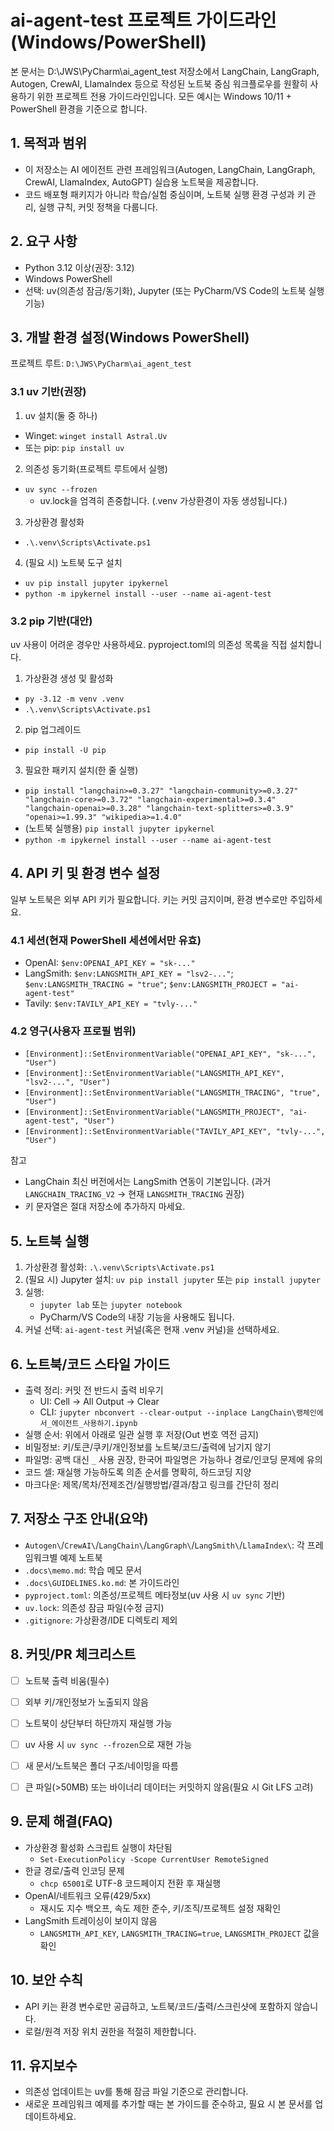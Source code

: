 # ai-agent-test 프로젝트 가이드라인 (Windows/PowerShell)

본 문서는 D:\JWS\PyCharm\ai_agent_test 저장소에서 LangChain, LangGraph, Autogen, CrewAI, LlamaIndex 등으로 작성된 노트북 중심 워크플로우를 원활히 사용하기 위한 프로젝트 전용 가이드라인입니다. 모든 예시는 Windows 10/11 + PowerShell 환경을 기준으로 합니다.


## 1. 목적과 범위
- 이 저장소는 AI 에이전트 관련 프레임워크(Autogen, LangChain, LangGraph, CrewAI, LlamaIndex, AutoGPT) 실습용 노트북을 제공합니다.
- 코드 배포형 패키지가 아니라 학습/실험 중심이며, 노트북 실행 환경 구성과 키 관리, 실행 규칙, 커밋 정책을 다룹니다.


## 2. 요구 사항
- Python 3.12 이상(권장: 3.12)
- Windows PowerShell
- 선택: uv(의존성 잠금/동기화), Jupyter (또는 PyCharm/VS Code의 노트북 실행 기능)


## 3. 개발 환경 설정(Windows PowerShell)
프로젝트 루트: `D:\JWS\PyCharm\ai_agent_test`

### 3.1 uv 기반(권장)
1) uv 설치(둘 중 하나)
- Winget: `winget install Astral.Uv`
- 또는 pip: `pip install uv`

2) 의존성 동기화(프로젝트 루트에서 실행)
- `uv sync --frozen`
  - uv.lock을 엄격히 존중합니다. (.venv 가상환경이 자동 생성됩니다.)

3) 가상환경 활성화
- `.\.venv\Scripts\Activate.ps1`

4) (필요 시) 노트북 도구 설치
- `uv pip install jupyter ipykernel`
- `python -m ipykernel install --user --name ai-agent-test`

### 3.2 pip 기반(대안)
uv 사용이 어려운 경우만 사용하세요. pyproject.toml의 의존성 목록을 직접 설치합니다.
1) 가상환경 생성 및 활성화
- `py -3.12 -m venv .venv`
- `.\.venv\Scripts\Activate.ps1`

2) pip 업그레이드
- `pip install -U pip`

3) 필요한 패키지 설치(한 줄 실행)
- `pip install "langchain>=0.3.27" "langchain-community>=0.3.27" "langchain-core>=0.3.72" "langchain-experimental>=0.3.4" "langchain-openai>=0.3.28" "langchain-text-splitters>=0.3.9" "openai>=1.99.3" "wikipedia>=1.4.0"`
- (노트북 실행용) `pip install jupyter ipykernel`
- `python -m ipykernel install --user --name ai-agent-test`


## 4. API 키 및 환경 변수 설정
일부 노트북은 외부 API 키가 필요합니다. 키는 커밋 금지이며, 환경 변수로만 주입하세요.

### 4.1 세션(현재 PowerShell 세션에서만 유효)
- OpenAI: `$env:OPENAI_API_KEY = "sk-..."`
- LangSmith: `$env:LANGSMITH_API_KEY = "lsv2-..."`; `$env:LANGSMITH_TRACING = "true"`; `$env:LANGSMITH_PROJECT = "ai-agent-test"`
- Tavily: `$env:TAVILY_API_KEY = "tvly-..."`

### 4.2 영구(사용자 프로필 범위)
- `[Environment]::SetEnvironmentVariable("OPENAI_API_KEY", "sk-...", "User")`
- `[Environment]::SetEnvironmentVariable("LANGSMITH_API_KEY", "lsv2-...", "User")`
- `[Environment]::SetEnvironmentVariable("LANGSMITH_TRACING", "true", "User")`
- `[Environment]::SetEnvironmentVariable("LANGSMITH_PROJECT", "ai-agent-test", "User")`
- `[Environment]::SetEnvironmentVariable("TAVILY_API_KEY", "tvly-...", "User")`

참고
- LangChain 최신 버전에서는 LangSmith 연동이 기본입니다. (과거 `LANGCHAIN_TRACING_V2` → 현재 `LANGSMITH_TRACING` 권장)
- 키 문자열은 절대 저장소에 추가하지 마세요.


## 5. 노트북 실행
1) 가상환경 활성화: `.\.venv\Scripts\Activate.ps1`
2) (필요 시) Jupyter 설치: `uv pip install jupyter` 또는 `pip install jupyter`
3) 실행:
   - `jupyter lab` 또는 `jupyter notebook`
   - PyCharm/VS Code의 내장 기능을 사용해도 됩니다.
4) 커널 선택: `ai-agent-test` 커널(혹은 현재 .venv 커널)을 선택하세요.


## 6. 노트북/코드 스타일 가이드
- 출력 정리: 커밋 전 반드시 출력 비우기
  - UI: Cell → All Output → Clear
  - CLI: `jupyter nbconvert --clear-output --inplace LangChain\랭체인에서_에이전트_사용하기.ipynb`
- 실행 순서: 위에서 아래로 일관 실행 후 저장(Out 번호 역전 금지)
- 비밀정보: 키/토큰/쿠키/개인정보를 노트북/코드/출력에 남기지 않기
- 파일명: 공백 대신 `_` 사용 권장, 한국어 파일명은 가능하나 경로/인코딩 문제에 유의
- 코드 셀: 재실행 가능하도록 의존 순서를 명확히, 하드코딩 지양
- 마크다운: 제목/목차/전제조건/실행방법/결과/참고 링크를 간단히 정리


## 7. 저장소 구조 안내(요약)
- `Autogen\`/`CrewAI\`/`LangChain\`/`LangGraph\`/`LangSmith\`/`LlamaIndex\`: 각 프레임워크별 예제 노트북
- `.docs\memo.md`: 학습 메모 문서
- `.docs\GUIDELINES.ko.md`: 본 가이드라인
- `pyproject.toml`: 의존성/프로젝트 메타정보(uv 사용 시 `uv sync` 기반)
- `uv.lock`: 의존성 잠금 파일(수정 금지)
- `.gitignore`: 가상환경/IDE 디렉토리 제외


## 8. 커밋/PR 체크리스트
- [ ] 노트북 출력 비움(필수)
- [ ] 외부 키/개인정보가 노출되지 않음
- [ ] 노트북이 상단부터 하단까지 재실행 가능
- [ ] uv 사용 시 `uv sync --frozen`으로 재현 가능
- [ ] 새 문서/노트북은 폴더 구조/네이밍을 따름
- [ ] 큰 파일(>50MB) 또는 바이너리 데이터는 커밋하지 않음(필요 시 Git LFS 고려)


## 9. 문제 해결(FAQ)
- 가상환경 활성화 스크립트 실행이 차단됨
  - `Set-ExecutionPolicy -Scope CurrentUser RemoteSigned`
- 한글 경로/출력 인코딩 문제
  - `chcp 65001`로 UTF-8 코드페이지 전환 후 재실행
- OpenAI/네트워크 오류(429/5xx)
  - 재시도 지수 백오프, 속도 제한 준수, 키/조직/프로젝트 설정 재확인
- LangSmith 트레이싱이 보이지 않음
  - `LANGSMITH_API_KEY`, `LANGSMITH_TRACING=true`, `LANGSMITH_PROJECT` 값을 확인


## 10. 보안 수칙
- API 키는 환경 변수로만 공급하고, 노트북/코드/출력/스크린샷에 포함하지 않습니다.
- 로컬/원격 저장 위치 권한을 적절히 제한합니다.


## 11. 유지보수
- 의존성 업데이트는 uv를 통해 잠금 파일 기준으로 관리합니다.
- 새로운 프레임워크 예제를 추가할 때는 본 가이드를 준수하고, 필요 시 본 문서를 업데이트하세요.
